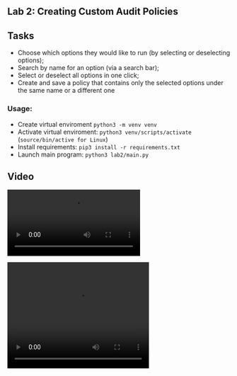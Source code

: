 ## Lab 2: Creating Custom Audit Policies

## Tasks
- Choose which options they would like to run (by selecting or deselecting options);
- Search by name for an option (via a search bar);
- Select or deselect all options in one click;
- Create and save a policy that contains only the selected options under the same name or
a different one

### Usage:
- Create virtual enviroment ```python3 -m venv venv```
- Activate virtual enviroment: ```python3 venv/scripts/activate``` (```source/bin/active for Linux```)
- Install requirements: ```pip3 install -r requirements.txt```
- Launch main program: ```python3 lab2/main.py```

## Video

![](https://github.com/dimatrubca/CS_labs/tree/master/lab2/video/lab2.mp4)

<video width="320" height="240" controls>
  <source src="https://github.com/dimatrubca/CS_labs/tree/master/lab2/video/lab2.mp4" type="video/mp4">
</video>



